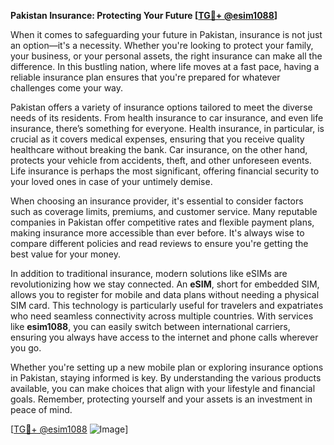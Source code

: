 **Pakistan Insurance: Protecting Your Future [[TG💪+ @esim1088](https://t.me/s/esim1088)]**

When it comes to safeguarding your future in Pakistan, insurance is not just an option—it's a necessity. Whether you're looking to protect your family, your business, or your personal assets, the right insurance can make all the difference. In this bustling nation, where life moves at a fast pace, having a reliable insurance plan ensures that you're prepared for whatever challenges come your way.

Pakistan offers a variety of insurance options tailored to meet the diverse needs of its residents. From health insurance to car insurance, and even life insurance, there’s something for everyone. Health insurance, in particular, is crucial as it covers medical expenses, ensuring that you receive quality healthcare without breaking the bank. Car insurance, on the other hand, protects your vehicle from accidents, theft, and other unforeseen events. Life insurance is perhaps the most significant, offering financial security to your loved ones in case of your untimely demise.

When choosing an insurance provider, it's essential to consider factors such as coverage limits, premiums, and customer service. Many reputable companies in Pakistan offer competitive rates and flexible payment plans, making insurance more accessible than ever before. It's always wise to compare different policies and read reviews to ensure you're getting the best value for your money.

In addition to traditional insurance, modern solutions like eSIMs are revolutionizing how we stay connected. An **eSIM**, short for embedded SIM, allows you to register for mobile and data plans without needing a physical SIM card. This technology is particularly useful for travelers and expatriates who need seamless connectivity across multiple countries. With services like **esim1088**, you can easily switch between international carriers, ensuring you always have access to the internet and phone calls wherever you go.

Whether you're setting up a new mobile plan or exploring insurance options in Pakistan, staying informed is key. By understanding the various products available, you can make choices that align with your lifestyle and financial goals. Remember, protecting yourself and your assets is an investment in peace of mind.

[[TG💪+ @esim1088](https://t.me/s/esim1088) ![Image](https://i.postimg.cc/Y0z9fWf4/image.png)]